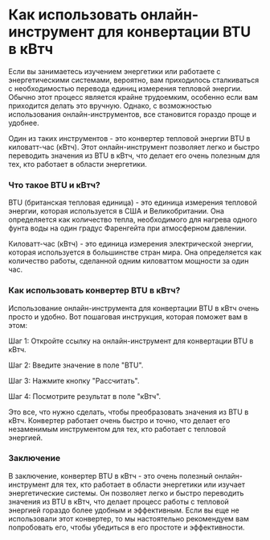 Как использовать онлайн-инструмент для конвертации BTU в кВтч
=============================================================

Если вы занимаетесь изучением энергетики или работаете с энергетическими системами, вероятно, вам приходилось сталкиваться с необходимостью перевода единиц измерения тепловой энергии. Обычно этот процесс является крайне трудоемким, особенно если вам приходится делать это вручную. Однако, с возможностью использования онлайн-инструментов, все становится гораздо проще и удобнее.

Один из таких инструментов - это конвертер тепловой энергии BTU в киловатт-час (кВтч). Этот онлайн-инструмент позволяет легко и быстро переводить значения из BTU в кВтч, что делает его очень полезным для тех, кто работает в области энергетики.

### Что такое BTU и кВтч?

BTU (британская тепловая единица) - это единица измерения тепловой энергии, которая используется в США и Великобритании. Она определяется как количество тепла, необходимого для нагрева одного фунта воды на один градус Фаренгейта при атмосферном давлении.

Киловатт-час (кВтч) - это единица измерения электрической энергии, которая используется в большинстве стран мира. Она определяется как количество работы, сделанной одним киловаттом мощности за один час.

### Как использовать конвертер BTU в кВтч?

Использование онлайн-инструмента для конвертации BTU в кВтч очень просто и удобно. Вот пошаговая инструкция, которая поможет вам в этом:

Шаг 1: Откройте ссылку на онлайн-инструмент для конвертации BTU в кВтч.

Шаг 2: Введите значение в поле "BTU".

Шаг 3: Нажмите кнопку "Рассчитать".

Шаг 4: Посмотрите результат в поле "кВтч".

Это все, что нужно сделать, чтобы преобразовать значения из BTU в кВтч. Конвертер работает очень быстро и точно, что делает его незаменимым инструментом для тех, кто работает с тепловой энергией.

### Заключение

В заключение, конвертер BTU в кВтч - это очень полезный онлайн-инструмент для тех, кто работает в области энергетики или изучает энергетические системы. Он позволяет легко и быстро переводить значения из BTU в кВтч, что делает процесс работы с тепловой энергией гораздо более удобным и эффективным. Если вы еще не использовали этот конвертер, то мы настоятельно рекомендуем вам попробовать его, чтобы убедиться в его простоте и эффективности.